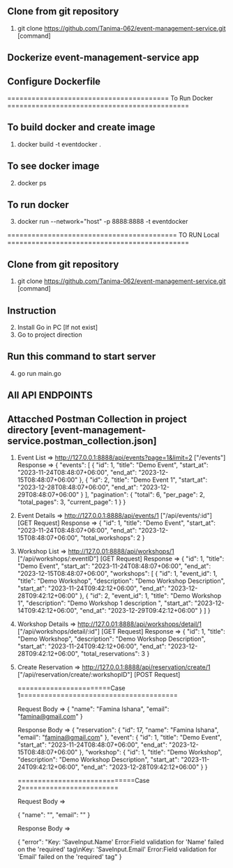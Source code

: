 ## Clone from git repository

1. git clone https://github.com/Tanima-062/event-management-service.git [command]

## Dockerize event-management-service app

## Configure Dockerfile

======================================== To Run Docker =============================================
## To build docker and create image

1. docker build -t eventdocker .

## To see docker image 

2. docker ps 

## To run docker 

3. docker run --network="host" -p 8888:8888 -t eventdocker

========================================== TO RUN Local =============================================

## Clone from git repository

1. git clone https://github.com/Tanima-062/event-management-service.git [command]

## Instruction
2. Install Go in PC [If not exist]
3. Go to project direction

## Run this command to start server

4. go run main.go

## All API ENDPOINTS

## Attacched Postman Collection in project directory [event-management-service.postman_collection.json]

1. Event List => http://127.0.0.1:8888/api/events?page=1&limit=2  ["/events"]
   Response => 
    {
        "events": [
            {
                "id": 1,
                "title": "Demo Event",
                "start_at": "2023-11-24T08:48:07+06:00",
                "end_at": "2023-12-15T08:48:07+06:00"
            },
            {
                "id": 2,
                "title": "Demo Event 1",
                "start_at": "2023-12-28T08:48:07+06:00",
                "end_at": "2023-12-29T08:48:07+06:00"
            }
        ],
        "pagination": {
            "total": 6,
            "per_page": 2,
            "total_pages": 3,
            "current_page": 1
        }
    }

2. Event Details => http://127.0.0.1:8888/api/events/1  ["/api/events/:id"] [GET Request]
   Response => 
    {
        "id": 1,
        "title": "Demo Event",
        "start_at": "2023-11-24T08:48:07+06:00",
        "end_at": "2023-12-15T08:48:07+06:00",
        "total_workshops": 2
    }

3. Workshop List => http://127.0.01:8888/api/workshops/1  ["/api/workshops/:eventID"] [GET Request]
   Response => 
    {
        "id": 1,
        "title": "Demo Event",
        "start_at": "2023-11-24T08:48:07+06:00",
        "end_at": "2023-12-15T08:48:07+06:00",
        "workshops": [
            {
                "id": 1,
                "event_id": 1,
                "title": "Demo Workshop",
                "description": "Demo Workshop Description",
                "start_at": "2023-11-24T09:42:12+06:00",
                "end_at": "2023-12-28T09:42:12+06:00"
            },
            {
                "id": 2,
                "event_id": 1,
                "title": "Demo Workshop 1",
                "description": "Demo Workshop 1 description ",
                "start_at": "2023-12-14T09:42:12+06:00",
                "end_at": "2023-12-29T09:42:12+06:00"
            }
        ]
    }

4. Workshop Details => http://127.0.01:8888/api/workshops/detail/1  ["/api/workshops/detail/:id"] [GET Request]
   Response =>
    {
        "id": 1,
        "title": "Demo Workshop",
        "description": "Demo Workshop Description",
        "start_at": "2023-11-24T09:42:12+06:00",
        "end_at": "2023-12-28T09:42:12+06:00",
        "total_reservations": 3
    }

5. Create Reservation => http://127.0.0.1:8888/api/reservation/create/1 ["/api/reservation/create/:workshopID"] [POST Request]

   =======================Case 1=======================================
   
   Request Body => 
   {
	"name": "Famina Ishana",
	"email": "famina@gmail.com"
   }

   Response Body => 
    {
        "reservation": {
            "id": 17,
            "name": "Famina Ishana",
            "email": "famina@gmail.com"
        },
        "event": {
            "id": 1,
            "title": "Demo Event",
            "start_at": "2023-11-24T08:48:07+06:00",
            "end_at": "2023-12-15T08:48:07+06:00"
        },
        "workshop": {
            "id": 1,
            "title": "Demo Workshop",
            "description": "Demo Workshop Description",
            "start_at": "2023-11-24T09:42:12+06:00",
            "end_at": "2023-12-28T09:42:12+06:00"
        }
    }

    =============================Case 2========================
    
    Request Body =>

    {
        "name": "",
        "email": ""
    }

    Response Body =>

    {
        "error": "Key: 'SaveInput.Name' Error:Field validation for 'Name' failed on the 'required' tag\nKey: 'SaveInput.Email' Error:Field validation for 'Email' failed on the 'required' tag"
    }